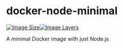 # docker-node-minimal

[![Image Size](https://img.shields.io/imagelayers/image-size/chorrell/node-minimal/latest.svg)](https://imagelayers.io/?images=chorrell/node-minimal:latest)[![Image Layers](https://img.shields.io/imagelayers/layers/chorrell/node-minimal/latest.svg)](https://imagelayers.io/?images=chorrell/node-minimal:latest)

A minimal Docker image with just Node.js
